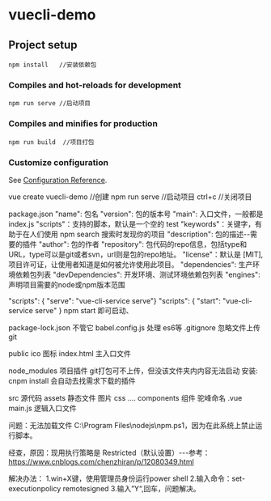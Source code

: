 # vuecli-demo

## Project setup
```
npm install   //安装依赖包
```

### Compiles and hot-reloads for development
```
npm run serve //启动项目
```

### Compiles and minifies for production
```
npm run build  //项目打包  
```

### Customize configuration
See [Configuration Reference](https://cli.vuejs.org/config/).


 
vue create vuecli-demo //创建
npm run serve   //启动项目
ctrl+c          //关闭项目
 

 package.json
"name": 包名
"version": 包的版本号
"main": 入口文件，一般都是 index.js
"scripts"：支持的脚本，默认是一个空的 test
"keywords"：关键字，有助于在人们使用 npm search 搜索时发现你的项目
"description": 包的描述--需要的插件
"author": 包的作者
"repository": 包代码的repo信息，包括type和URL，type可以是git或者svn，url则是包的repo地址。
"license"：默认是 [MIT],项目许可证，让使用者知道是如何被允许使用此项目。
"dependencies": 生产环境依赖包列表
"devDependencies": 开发环境、测试环境依赖包列表
"engines": 声明项目需要的node或npm版本范围
 


"scripts": { "serve": "vue-cli-service serve"}
"scripts": { "start": "vue-cli-service serve" } 
 npm start 即可启动、

package-lock.json 不管它
babel.config.js  处理 es6等
.gitignore       忽略文件上传git

public 
     ico         图标
     index.html  主入口文件
      
node_modules  项目插件 git打包可不上传，但没该文件夹内内容无法启动   安装: cnpm install   会自动去找需求下载的插件

src  源代码
    assets  静态文件  图片 css ....
    components  组件
        驼峰命名 .vue
main.js    逻辑入口文件


问题：无法加载文件 C:\Program Files\nodejs\npm.ps1，因为在此系统上禁止运行脚本。

经查，原因：现用执行策略是 Restricted（默认设置）---参考：https://www.cnblogs.com/chenzhiran/p/12080349.html

解决办法：
1.win+X键，使用管理员身份运行power shell
2.输入命令：set-executionpolicy remotesigned
3.输入”Y“,回车，问题解决。